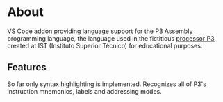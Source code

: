 # About

VS Code addon providing language support for the P3 Assembly programming language, the language used in the fictitious [processor P3](http://algos.inesc-id.pt/arq-comp/?Material_Did%C3%A1tico___Processador_P3), created at IST (Instituto Superior Técnico) for educational purposes.

## Features

So far only syntax highlighting is implemented. Recognizes all of P3's instruction mnemonics, labels and addressing modes.
